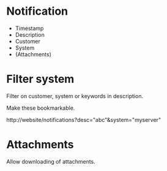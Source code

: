 
# Notification

- Timestamp
- Description
- Customer
- System
- (Attachments)

# Filter system

Filter on customer, system or keywords in description.

Make these bookmarkable.

http://website/notifications?desc="abc"&system="myserver"

# Attachments

Allow downloading of attachments.
